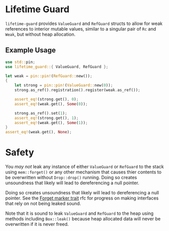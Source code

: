 # Lifetime Guard

`lifetime-guard` provides `ValueGuard` and `RefGuard` structs to allow for
weak references to interior mutable values, similar to a singular pair of
`Rc` and `Weak`, but without heap allocation.

## Example Usage

```rust
use std::pin;
use lifetime_guard::{ ValueGuard, RefGuard };

let weak = pin::pin!(RefGuard::new());
{
    let strong = pin::pin!(ValueGuard::new(0));
    strong.as_ref().registration().register(weak.as_ref());

    assert_eq!(strong.get(), 0);
    assert_eq!(weak.get(), Some(0));

    strong.as_ref().set(1);
    assert_eq!(strong.get(), 1);
    assert_eq!(weak.get(), Some(1));
}
assert_eq!(weak.get(), None);
```

# Safety

You *may not* leak any instance of either `ValueGuard` or `RefGuard` to the
stack using `mem::forget()` or any other mechanism that causes thier
contents to be overwritten without `Drop::drop()` running.
Doing so creates unsoundness that likely will lead to dereferencing a null
pointer.

Doing so creates unsoundness that likely will lead to dereferencing a null
pointer. See the
[Forget marker trait](https://github.com/rust-lang/rfcs/pull/3782) rfc for
progress on making interfaces that rely on not being leaked sound.

Note that it is sound to leak `ValueGuard` and `RefGuard` to the heap using
methods including `Box::leak()` because heap allocated data will never be
overwritten if it is never freed.

